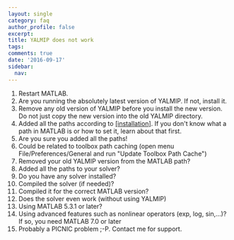 ```yaml
---
layout: single
category: faq
author_profile: false
excerpt:
title: YALMIP does not work
tags:
comments: true
date: '2016-09-17'
sidebar:
  nav:
---
```


1. Restart MATLAB.
2. Are you running the absolutely latest version of YALMIP. If not, install it.
3. Remove any old version of YALMIP before you install the new version. Do not just copy the new version into the old YALMIP directory.
4. Added all the paths according to [[installation]](tutorial/installation). If you don't know what a path in MATLAB is or how to set it, learn about that first.
5. Are you sure you added all the paths!
6. Could be related to toolbox path caching (open menu File/Preferences/General and run "Update Toolbox Path Cache")
7. Removed your old YALMIP version from the MATLAB path?
8. Added all the paths to your solver?
9. Do you have any solver installed?
10. Compiled the solver (if needed)? 
11. Compiled it for the correct MATLAB version?
12. Does the solver even work (without using YALMIP)
13. Using MATLAB 5.3.1 or later?
14. Using advanced features such as nonlinear operators (exp, log, sin,...)? If so, you need MATLAB 7.0 or later
15. Probably a PICNIC problem ;-P. Contact me for support.
